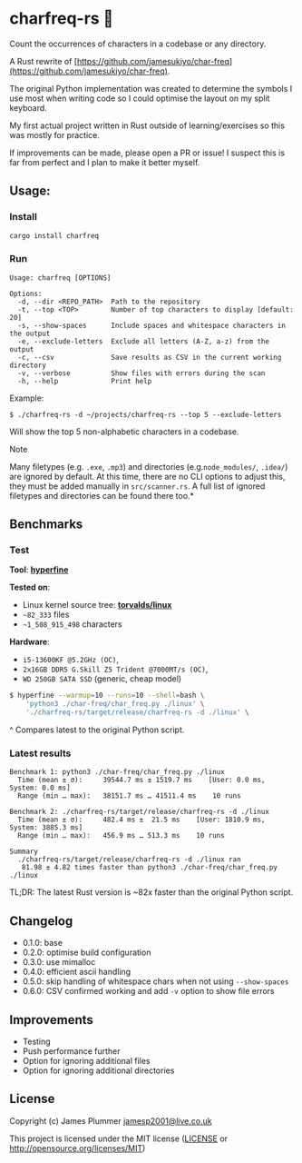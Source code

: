 # charfreq-rs 🦀

Count the occurrences of characters in a codebase or any directory.

A Rust rewrite of [https://github.com/jamesukiyo/char-freq](https://github.com/jamesukiyo/char-freq).

The original Python implementation was created to determine the symbols I use
most when writing code so I could optimise the layout on my split keyboard.

My first actual project written in Rust outside of learning/exercises so this
was mostly for practice.

If improvements can be made, please open a PR or issue! I suspect this is far
from perfect and I plan to make it better myself.

## Usage:

### Install
```sh
cargo install charfreq
```

### Run
```
Usage: charfreq [OPTIONS]

Options:
  -d, --dir <REPO_PATH>  Path to the repository
  -t, --top <TOP>        Number of top characters to display [default: 20]
  -s, --show-spaces      Include spaces and whitespace characters in the output
  -e, --exclude-letters  Exclude all letters (A-Z, a-z) from the output
  -c, --csv              Save results as CSV in the current working directory
  -v, --verbose          Show files with errors during the scan
  -h, --help             Print help
```
Example:
```
$ ./charfreq-rs -d ~/projects/charfreq-rs --top 5 --exclude-letters
```
Will show the top 5 non-alphabetic characters in a codebase.

>[!NOTE]
> Many filetypes (e.g. `.exe`, `.mp3`) and directories
> (e.g.`node_modules/`, `.idea/`) are ignored by default. At this time, there are
> no CLI options to adjust this, they must be added manually in `src/scanner.rs`.
> A full list of ignored filetypes and directories can be found there too.*

## Benchmarks

### Test

**Tool**: **[hyperfine](https://github.com/sharkdp/hyperfine)**

**Tested on**:
- Linux kernel source tree: **[torvalds/linux](https://github.com/torvalds/linux)**
- `~82_333` files
- `~1_508_915_498` characters

**Hardware**:
- `i5-13600KF @5.2GHz (OC)`,
- `2x16GB DDR5 G.Skill Z5 Trident @7000MT/s (OC)`,
- `WD 250GB SATA SSD` (generic, cheap model)

```sh
$ hyperfine --warmup=10 --runs=10 --shell=bash \
	'python3 ./char-freq/char_freq.py ./linux' \
	'./charfreq-rs/target/release/charfreq-rs -d ./linux' \
```
^ Compares latest to the original Python script.

### Latest results
```
Benchmark 1: python3 ./char-freq/char_freq.py ./linux
  Time (mean ± σ):     39544.7 ms ± 1519.7 ms    [User: 0.0 ms, System: 0.0 ms]
  Range (min … max):   38151.7 ms … 41511.4 ms    10 runs

Benchmark 2: ./charfreq-rs/target/release/charfreq-rs -d ./linux
  Time (mean ± σ):     482.4 ms ±  21.5 ms    [User: 1810.9 ms, System: 3885.3 ms]
  Range (min … max):   456.9 ms … 513.3 ms    10 runs

Summary
  ./charfreq-rs/target/release/charfreq-rs -d ./linux ran
   81.98 ± 4.82 times faster than python3 ./char-freq/char_freq.py ./linux
```

TL;DR: The latest Rust version is ~82x faster than the original Python script.

## Changelog

- 0.1.0: base
- 0.2.0: optimise build configuration
- 0.3.0: use mimalloc
- 0.4.0: efficient ascii handling
- 0.5.0: skip handling of whitespace chars when not using `--show-spaces`
- 0.6.0: CSV confirmed working and add `-v` option to show file errors

## Improvements

- Testing
- Push performance further
- Option for ignoring additional files
- Option for ignoring additional directories

## License

Copyright (c) James Plummer <jamesp2001@live.co.uk>

This project is licensed under the MIT license ([LICENSE] or <http://opensource.org/licenses/MIT>)

[LICENSE]: ./LICENSE
